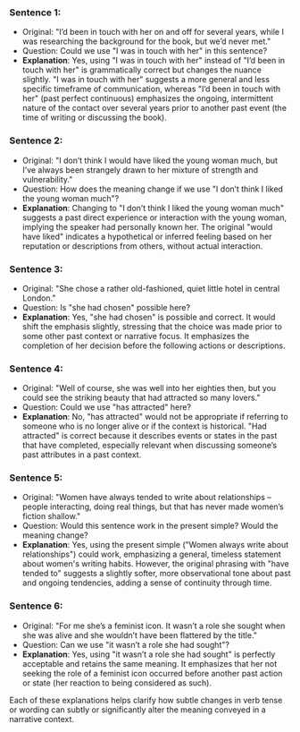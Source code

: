 ### Sentence 1:

- Original: "I’d been in touch with her on and off for several years, while I was researching the background for the book, but we’d never met."
- Question: Could we use "I was in touch with her" in this sentence?
- **Explanation**: Yes, using "I was in touch with her" instead of "I’d been in touch with her" is grammatically correct but changes the nuance slightly. "I was in touch with her" suggests a more general and less specific timeframe of communication, whereas "I’d been in touch with her" (past perfect continuous) emphasizes the ongoing, intermittent nature of the contact over several years prior to another past event (the time of writing or discussing the book).

### Sentence 2:

- Original: "I don’t think I would have liked the young woman much, but I’ve always been strangely drawn to her mixture of strength and vulnerability."
- Question: How does the meaning change if we use "I don’t think I liked the young woman much"?
- **Explanation**: Changing to "I don’t think I liked the young woman much" suggests a past direct experience or interaction with the young woman, implying the speaker had personally known her. The original "would have liked" indicates a hypothetical or inferred feeling based on her reputation or descriptions from others, without actual interaction.

### Sentence 3:

- Original: "She chose a rather old-fashioned, quiet little hotel in central London."
- Question: Is "she had chosen" possible here?
- **Explanation**: Yes, "she had chosen" is possible and correct. It would shift the emphasis slightly, stressing that the choice was made prior to some other past context or narrative focus. It emphasizes the completion of her decision before the following actions or descriptions.

### Sentence 4:

- Original: "Well of course, she was well into her eighties then, but you could see the striking beauty that had attracted so many lovers."
- Question: Could we use "has attracted" here?
- **Explanation**: No, "has attracted" would not be appropriate if referring to someone who is no longer alive or if the context is historical. "Had attracted" is correct because it describes events or states in the past that have completed, especially relevant when discussing someone’s past attributes in a past context.

### Sentence 5:

- Original: "Women have always tended to write about relationships – people interacting, doing real things, but that has never made women’s fiction shallow."
- Question: Would this sentence work in the present simple? Would the meaning change?
- **Explanation**: Yes, using the present simple ("Women always write about relationships") could work, emphasizing a general, timeless statement about women's writing habits. However, the original phrasing with "have tended to" suggests a slightly softer, more observational tone about past and ongoing tendencies, adding a sense of continuity through time.

### Sentence 6:

- Original: "For me she’s a feminist icon. It wasn’t a role she sought when she was alive and she wouldn’t have been flattered by the title."
- Question: Can we use "it wasn’t a role she had sought"?
- **Explanation**: Yes, using "it wasn’t a role she had sought" is perfectly acceptable and retains the same meaning. It emphasizes that her not seeking the role of a feminist icon occurred before another past action or state (her reaction to being considered as such).

Each of these explanations helps clarify how subtle changes in verb tense or wording can subtly or significantly alter the meaning conveyed in a narrative context.